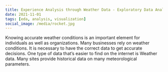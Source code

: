 ```yaml
---
title: Experience Analysis through Weather Data - Exploratory Data Analysis
date: 2021-11-01
tags: [eda, analysis, visualization]
social_image: /media/rocket.jpg
---
```


Knowing accurate weather conditions is an important element for individuals as well as organizations. Many businesses rely on weather conditions. It is necessary to have the correct data to get accurate decisions. One type of data that’s easier to find on the internet is Weather data. Many sites provide historical data on many meteorological parameters.
